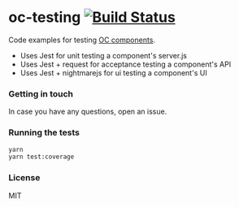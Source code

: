 oc-testing [![Build Status](https://secure.travis-ci.org/opencomponents/oc-testing.png?branch=master)](http://travis-ci.org/opencomponents/oc-testing)
==========

Code examples for testing [OC components](https://github.com/opentable/oc).

* Uses Jest for unit testing a component's server.js
* Uses Jest + request for acceptance testing a component's API
* Uses Jest + nightmarejs for ui testing a component's UI

### Getting in touch

In case you have any questions, open an issue.

### Running the tests

```bash
yarn
yarn test:coverage
```

### License
MIT
